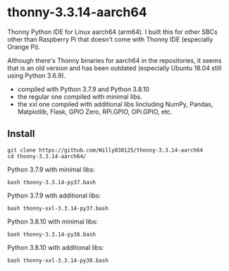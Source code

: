 # thonny-3.3.14-aarch64
Thonny Python IDE for Linux aarch64 (arm64). I built this for other SBCs other than Raspberry Pi that doesn't come with Thonny IDE (especially Orange Pi).

Although there's Thonny binaries for aarch64 in the repositories, it seems that is an old version and has been outdated (especially Ubuntu 18.04 still using Python 3.6.9).

- compiled with Python 3.7.9 and Python 3.8.10
- the regular one compiled with minimal libs.
- the xxl one compiled with additional libs lincluding NumPy, Pandas, Matplotlib, Flask, GPIO Zero, RPi.GPIO, OPi.GPIO, etc.

## Install
```
git clone https://github.com/Willy030125/thonny-3.3.14-aarch64
cd thonny-3.3.14-aarch64/
```

Python 3.7.9 with minimal libs:
```
bash thonny-3.3.14-py37.bash
```

Python 3.7.9 with additional libs:
```
bash thonny-xxl-3.3.14-py37.bash
```

Python 3.8.10 with minimal libs:
```
bash thonny-3.3.14-py38.bash
```

Python 3.8.10 with additional libs:
```
bash thonny-xxl-3.3.14-py38.bash
```
